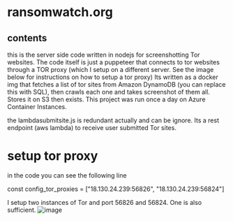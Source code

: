 # ransomwatch.org

## contents

this is the server side code written in nodejs for screenshotting Tor websites.
The code itself is just a puppeteer that connects to tor websites through a TOR proxy (which I setup on a different server. See the image below for instructions on how to setup a tor proxy)
Its written as a docker img that fetches a list of tor sites from Amazon DynamoDB (you can replace this with SQL), then crawls each one and takes screenshot of them all. Stores it on S3 then exists.
This project was run once a day on Azure Container Instances.



the lambdasubmitsite.js is redundant actually and can be ignore. Its a rest endpoint (aws lambda) to receive user submitted Tor sites.


# setup tor proxy
in the code you can see the following line

const config_tor_proxies = ["18.130.24.239:56826", "18.130.24.239:56824"]

I setup two instances of Tor and port 56826 and 56824. One is also sufficient.
![image](https://user-images.githubusercontent.com/1561576/181020543-f05103cd-0586-47e5-8e6e-14a98ac3af77.png)
